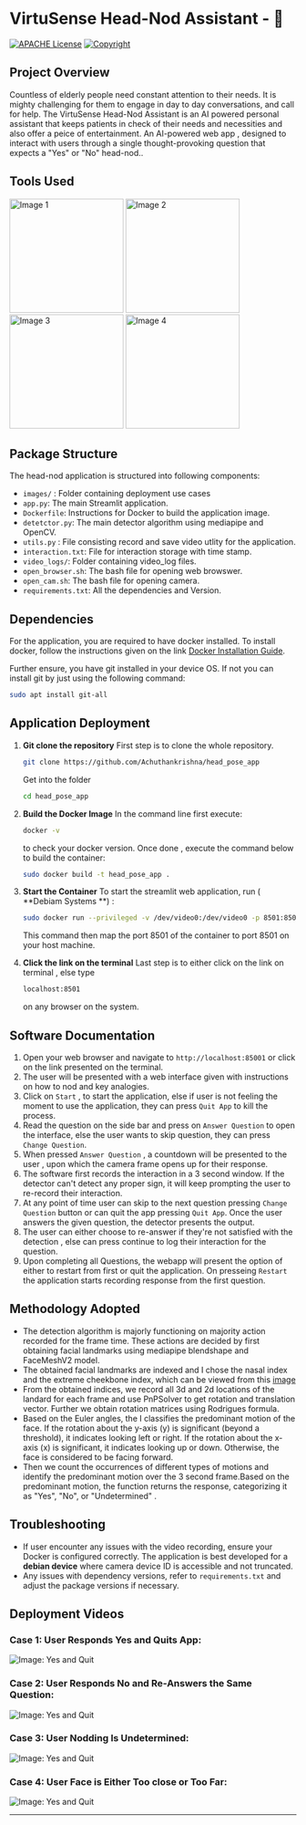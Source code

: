 # VirtuSense Head-Nod Assistant - 🤖
[![APACHE License](https://img.shields.io/badge/License-Apache%202.0-blue.svg)](https://opensource.org/licenses/Apache-2.0)
[![Copyright](https://img.shields.io/badge/©%202024-Achuthankrishna-blue)]()
## Project Overview
Countless of elderly people need constant attention to their needs. It is mighty challenging for them to engage in day to day conversations, and
call for help. The VirtuSense Head-Nod Assistant is an AI powered personal assistant that keeps patients in check of their needs and necessities and also offer a peice of entertainment. An AI-powered web app , designed to interact with users through a single thought-provoking question that expects a "Yes" or "No" head-nod..

##  Tools Used
<img src="./images/image.png" alt="Image 1" width="200" height="200"/> <img src="./images/image-1.png" alt="Image 2" width="200"/> <img src="./images/image-2.png" alt="Image 3" width="200" height="200"/> <img src="./images/image-3.png" alt="Image 4" width="200"/>

## Package Structure

The head-nod application is structured into following components: 
- `images/` : Folder containing deployment use cases
- `app.py`: The main Streamlit application.
- `Dockerfile`: Instructions for Docker to build the application image.
- `detetctor.py`:  The main detector algorithm using mediapipe and OpenCV.
- `utils.py` : File consisting record and save video utlity for the application.
- `interaction.txt`: File for interaction storage with time stamp.
- `video_logs/`: Folder containing video_log files.
- `open_browser.sh`: The bash file for opening web browswer.
- `open_cam.sh`: The bash file for opening camera.
- `requirements.txt`: All the dependencies and Version.

## Dependencies 
For the application, you are required to have docker installed. To install docker, follow the instructions given on the link [Docker Installation Guide](https://docs.docker.com/desktop/install/linux-install/).

Further ensure, you have git installed in your device OS. If not you can install git by just using the following command:
```bash
sudo apt install git-all
```

## Application Deployment
1. **Git clone the repository**
    First step is to clone the whole repository. 
    ```bash
    git clone https://github.com/Achuthankrishna/head_pose_app
    ```
    Get into the folder
    ```bash
    cd head_pose_app
    ```
2. **Build the Docker Image**
   In the command line first execute:
   ```bash
   docker -v
   ```
   to check your docker version. Once done , execute the command below to build the container: 
   ```bash
   sudo docker build -t head_pose_app .
   ```

3. **Start the Container**
   To start the streamlit web application, run ( **Debiam Systems **) :
   ```bash
   sudo docker run --privileged -v /dev/video0:/dev/video0 -p 8501:8501 head_pose_app
   ```
   This command then map the port 8501 of the container to port 8501 on your host machine.

4. **Click the link on the terminal**
    Last step is to either click on the link on terminal , else type
    ```bash
    localhost:8501
    ``` 
    on any browser on the system.

## Software Documentation
1. Open your web browser and navigate to `http://localhost:85001` or click on the link presented on the terminal.
2. The user will be presented with a web interface given with instructions on how to nod and key analogies.
3. Click on `Start` , to start the application, else if user is not feeling the moment to use the application, they can press `Quit App` to kill the process.
4. Read the question on the side bar and press on `Answer Question` to open the interface, else the user wants to skip question, they can press `Change Question`.
5. When pressed `Answer Question` , a countdown will be presented to the user , upon which the camera frame opens up for their response.
6. The software first records the interaction in a 3 second window. If the detector can't detect any proper sign, it will keep prompting the user to re-record their interaction.
7. At any point of time user can skip to the next question pressing `Change Question` button or can quit the app pressing `Quit App`. Once the user answers the given question, the detector presents the output.
8. The user can either choose to re-answer if they're not satisfied with the detection , else can press continue to log their interaction for the question.
9. Upon completing all Questions, the webapp will present the option of either to restart from first or quit the application. On presseing `Restart` the application starts recording response from the first question.

## Methodology Adopted 
- The detection algorithm is majorly functioning on majority action recorded for the frame time. These actions are decided by first obtaining   facial landmarks using mediapipe blendshape and FaceMeshV2 model. 
- The obtained facial landmarks are indexed and I chose the nasal index and the extreme cheekbone index, which can be viewed from this [image](https://github.com/google/mediapipe/blob/a908d668c730da128dfa8d9f6bd25d519d006692/mediapipe/modules/face_geometry/data/canonical_face_model_uv_visualization.png)
- From the obtained indices, we record all 3d and 2d locations of the landard for each frame and use PnPSolver to get rotation and translation vector. Further we obtain rotation matrices using Rodrigues formula.
- Based on the Euler angles, the I classifies the predominant motion of the face. If the rotation about the y-axis (y) is significant (beyond a threshold), it indicates looking left or right. If the rotation about the x-axis (x) is significant, it indicates looking up or down. Otherwise, the face is considered to be facing forward.
- Then  we count the occurrences of different types of motions and identify the predominant motion over the 3 second frame.Based on the predominant motion, the function returns the response, categorizing it as "Yes", "No", or "Undetermined" .

## Troubleshooting
- If user encounter any issues with the video recording, ensure your Docker is configured correctly. The application is best developed for a **debian device** where camera device ID is accessible and not truncated.
- Any issues with dependency versions, refer to `requirements.txt` and adjust the package versions if necessary.

## Deployment Videos 

### Case 1: User Responds Yes and Quits App: 
![Image: Yes and Quit](./images/yes-quit.gif)

### Case 2: User Responds No and Re-Answers the Same Question: 
![Image: Yes and Quit](./images/No-Reanswer.gif)

### Case 3: User Nodding Is Undetermined: 
![Image: Yes and Quit](./images/undetermined.gif)

### Case 4: User Face is Either Too close or Too Far: 
![Image: Yes and Quit](./images/not-visible.gif)

---
